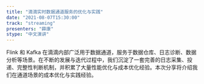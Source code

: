 ```yaml
---
title: "滴滴实时数据通道服务的优化与实践"
date: "2021-08-07T15:30:00" 
track: "streaming"
presenters: "薛康"
stype: "中文演讲"
---
```

Flink 和 Kafka 在滴滴内部广泛用于数据通道，服务于数据仓库、日志诊断、数据分析等场景。在不断的发展与迭代过程中，我们沉淀了一套完善的日志采集、投递、完整性判断机制，并积累了大量性能优化与成本优化经验。本次分享将介绍我们在通道场景的成本优化与实践经验。